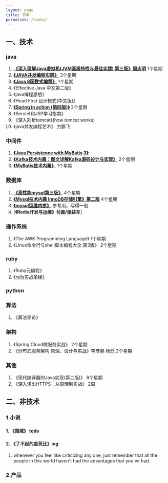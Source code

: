 ```yaml
---
layout: page
title: 书单
permalink: /books/
---
```

## 一、技术
### java
1. [**《深入理解Java虚拟机(JVM高级特性与最佳实践) 第三版》周志明**]()  1个星期
2. [**《JAVA并发编程实践》**]()  3个星期
3. [**《Java 8函数式编程》**]()  1个星期
4. 《Effective Java 中文第二版》
5. 《java编程思想》
6. 《Head First 设计模式(中文版)》
7. [**《Spring in action (第四版)》**]()  2个星期
8. 《Servlet和JSP学习指南》
9. 《深入剖析tomcat》(how tomcat works)
10. 《java并发编程艺术》 方鹏飞

### 中间件
1. [**《Java Persistence with MyBatis 3》**]()
2. [**《Kafka技术内幕：图文详解Kafka源码设计与实现》**]()  2个星期
3. [**《MyBatis技术内幕》**]()  1个星期

### 数据库
1. [**《高性能mysql第三版》**]()  4个星期
2. [**《Mysql技术内幕 InnoDB存储引擎》第二版**]()  4个星期
3. [**《mysql运维内参》**]()  参考用，写得一般
4. [**《Redis开发与运维》付磊/张益军**]

### 操作系统
1. 《The AWK Programming Language》 1个星期
2. 《Linux命令行与shell脚本编程大全.第3版》 2个星期

### ruby
1. 《Ruby元编程》
2. [《rails实战圣经》](https://ihower.tw/rails/index-cn.html)

### python


### 算法
1. 《算法导论》

### 架构
1. 《Spring Cloud微服务实战》 2个星期
2. 《分布式服务架构 原理、设计与实战》李彦鹏 杨彪 2个星期

### 其他
1. 《现代编译器的Java实现(第二版)》  8个星期
2. 《深入浅出HTTPS：从原理到实战》 2周

## 二、非技术

### 1.小说

#### 1. 《围城》 todo
#### 2. 《了不起的盖茨比》ing
1. whenever you feel like criticizing any one, just remember that all the people in this world haven't had the advantages that you've had.


### 2.产品
